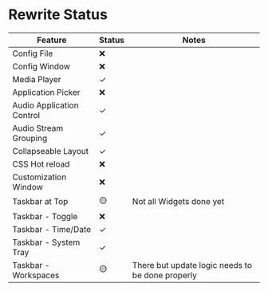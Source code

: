 # Rewrite Status

| Feature                   | Status | Notes                                            |
| ------------------------- | ------ | ------------------------------------------------ |
| Config File               | ❌     |                                                  |
| Config Window             | ❌     |                                                  |
| Media Player              | ✓      |                                                  |
| Application Picker        | ❌     |                                                  |
| Audio Application Control | ✓      |                                                  |
| Audio Stream Grouping     | ✓      |                                                  |
| Collapseable Layout       | ✓      |                                                  |
| CSS Hot reload            | ❌     |                                                  |
| Customization Window      | ❌     |                                                  |
| Taskbar at Top            | 🟡     | Not all Widgets done yet                         |
| Taskbar - Toggle          | ❌     |                                                  |
| Taskbar - Time/Date       | ✓      |                                                  |
| Taskbar - System Tray     | ✓      |                                                  |
| Taskbar - Workspaces      | 🟡     | There but update logic needs to be done properly |
